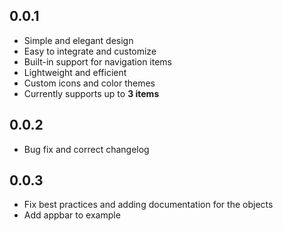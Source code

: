 ## 0.0.1

- Simple and elegant design
- Easy to integrate and customize
- Built-in support for navigation items
- Lightweight and efficient
- Custom icons and color themes
- Currently supports up to **3 items**

## 0.0.2
- Bug fix and correct changelog

## 0.0.3
- Fix best practices and adding documentation for the objects
- Add appbar to example